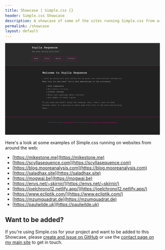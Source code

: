 ```yaml
---
title: Showcase | Simple.css {}
header: Simple.css Showcase
description: A showcase of some of the sites running Simple.css from around the web.
permalink: /showcase
layout: default
---
```


![Simple.css showcase example](/assets/images/simple-css-showcase.png)

Here's a look at some examples of Simple.css running on websites from around the web:

* [https://mikestone.me](https://mikestone.me)
* [https://scyllasequence.com](https://scyllasequence.com)
* [https://blog.mooreanalysis.com](https://blog.mooreanalysis.com)
* [https://saladhax.site](https://saladhax.site)
* [https://mogwai.be](https://mogwai.be)
* [https://envs.net/~skirnir/](https://envs.net/~skirnir/)
* [https://joelchrono12.netlify.app/](https://joelchrono12.netlify.app/)
* [https://www.ecliptik.com/](https://www.ecliptik.com/)
* [https://mzumquadrat.de](https://mzumquadrat.de)
* [https://paulwilde.uk](https://paulwilde.uk)

## Want to be added?

If you're using Simple.css for your project and want to be added to this Showcase, please [create and issue on GitHub](https://github.com/kevquirk/simple.css-site/issues) or use the [contact page on my main site](https://kevq.uk/contact) to get in touch.
